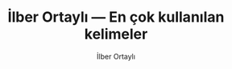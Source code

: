 ---
layout: yazar
title: İlber Ortaylı — En çok kullanılan kelimeler
description: İlber Ortaylı eserlerinin kelime sıklığı grafiği.
author: İlber Ortaylı
author_slug: ilber-ortayli
avatar: /assets/img/yazarlar/ilber-ortayli.png
permalink: /yazar/ilber-ortayli-en-cok-kullanilan-kelimeler/
lang: tr
titles:
- Cumhuriyet'in İlk Yüzyılı
- Tarihin Sınırlarına Yolculuk
- Gelenekten Geleceğe
- Osmanlı Düşünce Dünyası ve Tarihyazımı
- Tarihin İzinde
- Osmanlı'da Değişim ve Anayasal Rejim Sorunu
- Eski Dünya Seyahatnamesi
- Osmanlı'da Milletler Ve Diplomasi
- Üç Kıtada Osmanlılar - Osmanlı'yı Yeniden Keşfetmek 3
- Osmanlı Barışı
- Avrupa Ve Biz
- Osmanlı Devleti'nde Kadı
---